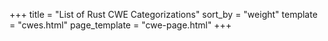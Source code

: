 +++
title = "List of Rust CWE Categorizations"
sort_by = "weight"
template = "cwes.html"
page_template = "cwe-page.html"
+++
